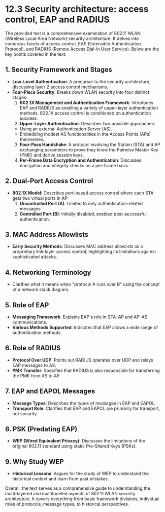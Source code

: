 # 12.3 Security architecture: access control, EAP and RADIUS

The provided text is a comprehensive examination of 802.11 WLAN (Wireless Local Area Network) security architecture. It delves into numerous facets of access control, EAP (Extensible Authentication Protocol), and RADIUS (Remote Access Dial-In User Service). Below are the key points covered in the text:

## 1. Security Framework and Stages
- **Low-Level Authentication**: A precursor to the security architecture, discussing layer 2 access control mechanisms.
- **Four-Piece Security**: Breaks down WLAN security into four distinct stages:
  1. **802.1X Management and Authentication Framework**: Introduces EAP and RADIUS as enabling a variety of upper-layer authentication methods. 802.1X access control is conditioned on authentication success.
  2. **Upper-Layer Authentication**: Describes two possible approaches:
    - Using an external Authentication Server (AS).
    - Embedding modest AS functionalities in the Access Points (APs) themselves.
  3. **Four-Pass Handshake**: A protocol involving the Station (STA) and AP exchanging parameters to prove they know the Pairwise Master Key (PMK) and derive session keys.
  4. **Per-Frame Data Encryption and Authentication**: Discusses encryption and integrity checks on a per-frame basis.

## 2. Dual-Port Access Control
- **802.1X Model**: Describes port-based access control where each STA gets two virtual ports in AP:
  1. **Uncontrolled Port (A)**: Limited to only authentication-related messages.
  2. **Controlled Port (B)**: Initially disabled, enabled post-successful authentication.

## 3. MAC Address Allowlists
- **Early Security Methods**: Discusses MAC address allowlists as a proprietary link-layer access control, highlighting its limitations against sophisticated attacks.

## 4. Networking Terminology
- Clarifies what it means when "protocol A runs over B" using the concept of a network stack diagram.

## 5. Role of EAP
- **Messaging Framework**: Explains EAP's role in STA–AP and AP–AS communications.
- **Various Methods Supported**: Indicates that EAP allows a wide range of authentication methods.

## 6. Role of RADIUS
- **Protocol Over UDP**: Points out RADIUS operates over UDP and relays EAP messages to AS.
- **PMK Transfer**: Specifies that RADIUS is also responsible for transferring the PMK from AS to AP.

## 7. EAP and EAPOL Messages
- **Message Types**: Describes the types of messages in EAP and EAPOL.
- **Transport Role**: Clarifies that EAP and EAPOL are primarily for transport, not security.

## 8. PSK (Predating EAP)
- **WEP (Wired Equivalent Privacy)**: Discusses the limitations of the original 802.11 standard using static Pre-Shared Keys (PSKs).

## 9. Why Study WEP
- **Historical Lessons**: Argues for the study of WEP to understand the historical context and learn from past mistakes.

Overall, the text serves as a comprehensive guide to understanding the multi-layered and multifaceted aspects of 802.11 WLAN security architecture. It covers everything from basic framework divisions, individual roles of protocols, message types, to historical perspectives.
